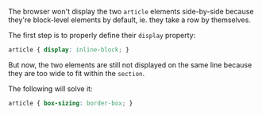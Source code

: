 The browser won't display the two `article` elements side-by-side 
because they're block-level elements by default, ie. they take
a row by themselves.

The first step is to properly define their `display` property:

```css
article { display: inline-block; }
```

But now, the two elements are still not displayed on the same line because they are too wide to fit within the `section`.

The following will solve it:

```css
article { box-sizing: border-box; }
```